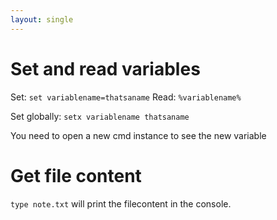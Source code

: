 ```yaml
---
layout: single
---
```


# Set and read variables
Set: ```set variablename=thatsaname```
Read: ```%variablename%```

Set globally: ```setx variablename thatsaname```

You need to open a new cmd instance to see the new variable

# Get file content
```type note.txt``` will print the filecontent in the console. 

